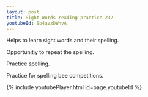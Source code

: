 ```yaml
---
layout: post
title: Sight Words reading practice 232
youtubeId: Sb4aVzDWnvA
---
```

 
 
Helps to learn sight words and their spelling.

Opportunitiy to repeat the spelling. 

Practice spelling. 
 
Practice for spelling bee competitions. 
 
{% include youtubePlayer.html id=page.youtubeId %}
 
 
